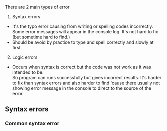 There are 2 main types of error

1. Syntax errors
- It's the typo error causing from writing or spelling codes incorrectly.  
Some error messages will appear in the console log. It's not hard to fix (but sometime hard to find.)
- Should be avoid by practice to type and spell correctly and slowly at first.

2. Logic errors
- Occurs when syntax is correct but the code was not work as it was intended to be.  
So program can runs successfully but gives incorrect results. It's harder to fix than syntax errors
and also harder to find 'cause there usually not showing error message in the console to direct to the source of the error.


## Syntax errors

### Common syntax error
